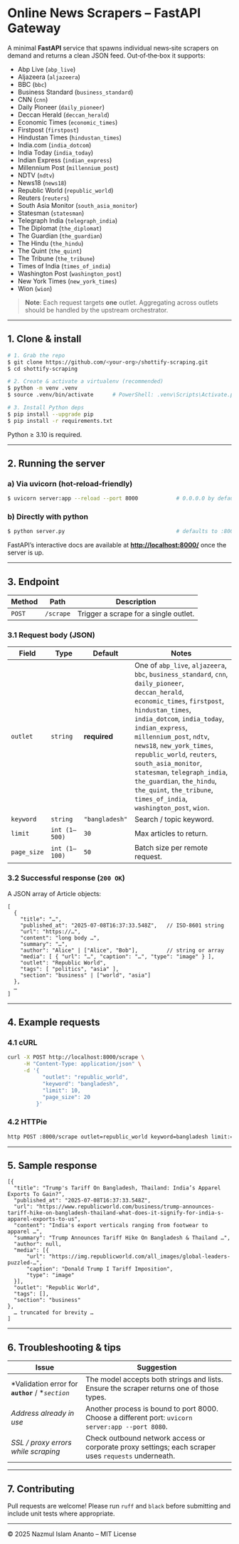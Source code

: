 # Online News Scrapers – FastAPI Gateway

A minimal **FastAPI** service that spawns individual news‑site scrapers on demand and returns a clean JSON feed.
Out‑of‑the‑box it supports:

* Abp Live (`abp_live`)
* Aljazeera (`aljazeera`)
* BBC (`bbc`)
* Business Standard (`business_standard`)
* CNN (`cnn`)
* Daily Pioneer (`daily_pioneer`)
* Deccan Herald (`deccan_herald`)
* Economic Times (`economic_times`)
* Firstpost (`firstpost`)
* Hindustan Times (`hindustan_times`)
* India.com (`india_dotcom`)
* India Today (`india_today`)
* Indian Express (`indian_express`)
* Millennium Post (`millennium_post`)
* NDTV (`ndtv`)
* News18 (`news18`)
* Republic World (`republic_world`)
* Reuters (`reuters`)
* South Asia Monitor (`south_asia_monitor`)
* Statesman (`statesman`)
* Telegraph India (`telegraph_india`)
* The Diplomat (`the_diplomat`)
* The Guardian (`the_guardian`)
* The Hindu (`the_hindu`)
* The Quint (`the_quint`)
* The Tribune (`the_tribune`)
* Times of India (`times_of_india`)
* Washington Post (`washington_post`)
* New York Times (`new_york_times`)
* Wion (`wion`)

> **Note**: Each request targets **one** outlet.  Aggregating across outlets should be handled by the upstream orchestrator.

---

## 1. Clone & install

```bash
# 1. Grab the repo
$ git clone https://github.com/<your-org>/shottify-scraping.git
$ cd shottify-scraping

# 2. Create & activate a virtualenv (recommended)
$ python -m venv .venv
$ source .venv/bin/activate      # PowerShell: .venv\Scripts\Activate.ps1

# 3. Install Python deps
$ pip install --upgrade pip
$ pip install -r requirements.txt
```

Python ≥ 3.10 is required.

---

## 2. Running the server

### a) Via **uvicorn** (hot‑reload‑friendly)

```bash
$ uvicorn server:app --reload --port 8000            # 0.0.0.0 by default
```

### b) Directly with **python**

```bash
$ python server.py                                   # defaults to :8000
```

FastAPI’s interactive docs are available at [**http://localhost:8000/**](http://localhost:8000/) once the server is up.

---

## 3. Endpoint

| Method | Path      | Description                           |
| ------ | --------- | ------------------------------------- |
| `POST` | `/scrape` | Trigger a scrape for a single outlet. |

### 3.1 Request body (JSON)

| Field       | Type          | Default        | Notes                                                                                                                                                                         |
| ----------- | ------------- | -------------- | ----------------------------------------------------------------------------------------------------------------------------------------------------------------------------- |
| `outlet`    | `string`      | **required**   | One of `abp_live`, `aljazeera`, `bbc`, `business_standard`, `cnn`, `daily_pioneer`, `deccan_herald`, `economic_times`, `firstpost`, `hindustan_times`, `india_dotcom`, `india_today`, `indian_express`, `millennium_post`, `ndtv`, `news18`, `new_york_times`, `republic_world`, `reuters`, `south_asia_monitor`, `statesman`, `telegraph_india`, `the_guardian`, `the_hindu`, `the_quint`, `the_tribune`, `times_of_india`, `washington_post`, `wion`. |
| `keyword`   | `string`      | `"bangladesh"` | Search / topic keyword.                                                                                                                                                       |
| `limit`     | `int (1‒500)` | `30`           | Max articles to return.                                                                                                                                                       |
| `page_size` | `int (1‒100)` | `50`           | Batch size per remote request.                                                                                                                                                |

### 3.2 Successful response (`200 OK`)

A JSON array of Article objects:

```jsonc
[
  {
    "title": "…",
    "published_at": "2025-07-08T16:37:33.548Z",   // ISO‑8601 string
    "url": "https://…",
    "content": "long body …",
    "summary": "…",
    "author": "Alice" | ["Alice", "Bob"],         // string or array
    "media": [ { "url": "…", "caption": "…", "type": "image" } ],
    "outlet": "Republic World",
    "tags": [ "politics", "asia" ],
    "section": "business" | ["world", "asia"]
  },
  …
]
```

---

## 4. Example requests

### 4.1 cURL

```bash
curl -X POST http://localhost:8000/scrape \
     -H "Content-Type: application/json" \
     -d '{
           "outlet": "republic_world",
           "keyword": "bangladesh",
           "limit": 10,
           "page_size": 20
         }'
```

### 4.2 HTTPie

```bash
http POST :8000/scrape outlet=republic_world keyword=bangladesh limit:=10 page_size:=20
```

---

## 5. Sample response

```jsonc
[{
  "title": "Trump's Tariff On Bangladesh, Thailand: India’s Apparel Exports To Gain?",
  "published_at": "2025-07-08T16:37:33.548Z",
  "url": "https://www.republicworld.com/business/trump-announces-tariff-hike-on-bangladesh-thailand-what-does-it-signify-for-india-s-apparel-exports-to-us",
  "content": "India's export verticals ranging from footwear to apparel …",
  "summary": "Trump Announces Tariff Hike On Bangladesh & Thailand …",
  "author": null,
  "media": [{
      "url": "https://img.republicworld.com/all_images/global-leaders-puzzled-…",
      "caption": "Donald Trump I Tariff Imposition",
      "type": "image"
  }],
  "outlet": "Republic World",
  "tags": [],
  "section": "business"
},
  … truncated for brevity …
]
```

---

## 6. Troubleshooting & tips

| Issue                                               | Suggestion                                                                                          |
| --------------------------------------------------- | --------------------------------------------------------------------------------------------------- |
| \*Validation error for **`author`** / \**`section`* | The model accepts both strings and lists. Ensure the scraper returns one of those types.            |
| *Address already in use*                            | Another process is bound to port 8000. Choose a different port: `uvicorn server:app --port 8080`.   |
| *SSL / proxy errors while scraping*                 | Check outbound network access or corporate proxy settings; each scraper uses `requests` underneath. |

---

## 7. Contributing

Pull requests are welcome!  Please run `ruff` and `black` before submitting and include unit tests where appropriate.

---

© 2025 Nazmul Islam Ananto – MIT License

